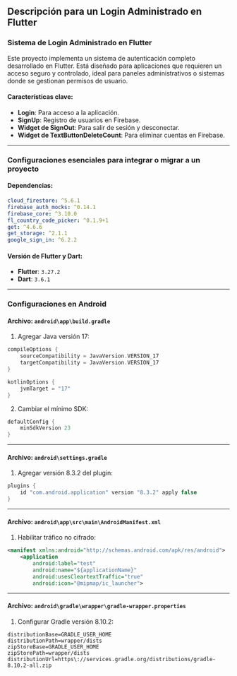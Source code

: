 ## Descripción para un Login Administrado en Flutter

### Sistema de Login Administrado en Flutter

Este proyecto implementa un sistema de autenticación completo desarrollado en Flutter. Está diseñado para aplicaciones que requieren un acceso seguro y controlado, ideal para paneles administrativos o sistemas donde se gestionan permisos de usuario.

#### Características clave:
- **Login**: Para acceso a la aplicación.
- **SignUp**: Registro de usuarios en Firebase.
- **Widget de SignOut**: Para salir de sesión y desconectar.
- **Widget de TextButtonDeleteCount**: Para eliminar cuentas en Firebase.

---

### Configuraciones esenciales para integrar o migrar a un proyecto

#### Dependencias:
```yaml
cloud_firestore: ^5.6.1
firebase_auth_mocks: ^0.14.1
firebase_core: ^3.10.0
fl_country_code_picker: ^0.1.9+1
get: ^4.6.6
get_storage: ^2.1.1
google_sign_in: ^6.2.2
```

#### Versión de Flutter y Dart:
- **Flutter**: `3.27.2`
- **Dart**: `3.6.1`

---

### Configuraciones en Android

#### Archivo: `android\app\build.gradle`
1. Agregar Java versión 17:
```gradle
compileOptions {
    sourceCompatibility = JavaVersion.VERSION_17
    targetCompatibility = JavaVersion.VERSION_17
}

kotlinOptions {
    jvmTarget = "17"
}
```

2. Cambiar el mínimo SDK:
```gradle
defaultConfig {
    minSdkVersion 23
}
```

---

#### Archivo: `android\settings.gradle`
1. Agregar versión 8.3.2 del plugin:
```gradle
plugins {
    id "com.android.application" version "8.3.2" apply false
}
```

---

#### Archivo: `android\app\src\main\AndroidManifest.xml`
1. Habilitar tráfico no cifrado:
```xml
<manifest xmlns:android="http://schemas.android.com/apk/res/android">
    <application
        android:label="test"
        android:name="${applicationName}"
        android:usesCleartextTraffic="true"
        android:icon="@mipmap/ic_launcher">
```

---

#### Archivo: `android\gradle\wrapper\gradle-wrapper.properties`
1. Configurar Gradle versión 8.10.2:
```properties
distributionBase=GRADLE_USER_HOME
distributionPath=wrapper/dists
zipStoreBase=GRADLE_USER_HOME
zipStorePath=wrapper/dists
distributionUrl=https\://services.gradle.org/distributions/gradle-8.10.2-all.zip
